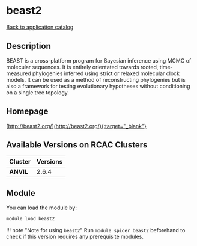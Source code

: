 # beast2

[Back to application catalog](../app_catalog.md)

## Description

BEAST is a cross-platform program for Bayesian inference using MCMC of molecular sequences. It is entirely orientated towards rooted, time-measured phylogenies inferred using strict or relaxed molecular clock models. It can be used as a method of reconstructing phylogenies but is also a framework for testing evolutionary hypotheses without conditioning on a single tree topology.

## Homepage

[http://beast2.org/](http://beast2.org/){:target="_blank"}

## Available Versions on RCAC Clusters

|Cluster|Versions|
|---|---|
**ANVIL**|2.6.4

## Module

You can load the module by:

```bash
module load beast2
```

!!! note "Note for using `beast2`"
    Run `module spider beast2` beforehand to check if this version requires any prerequisite modules.
